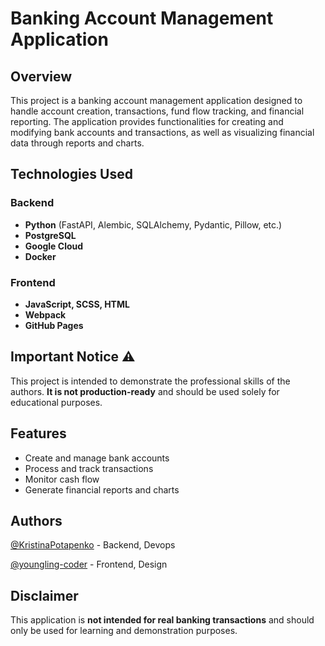 # Banking Account Management Application

## Overview
This project is a banking account management application designed to handle account creation, transactions, fund flow tracking, and financial reporting. The application provides functionalities for creating and modifying bank accounts and transactions, as well as visualizing financial data through reports and charts.

## Technologies Used

### Backend
- **Python** (FastAPI, Alembic, SQLAlchemy, Pydantic, Pillow, etc.)
- **PostgreSQL**
- **Google Cloud**
- **Docker**

### Frontend
- **JavaScript, SCSS, HTML**
- **Webpack**
- **GitHub Pages**

## Important Notice ⚠️
This project is intended to demonstrate the professional skills of the authors. **It is not production-ready** and should be used solely for educational purposes.

## Features
- Create and manage bank accounts
- Process and track transactions
- Monitor cash flow
- Generate financial reports and charts

## Authors
[@KristinaPotapenko](https://github.com/KristinaPotapenko) - Backend, Devops

[@youngling-coder](https://github.com/youngling-coder) - Frontend, Design

## Disclaimer
This application is **not intended for real banking transactions** and should only be used for learning and demonstration purposes.

